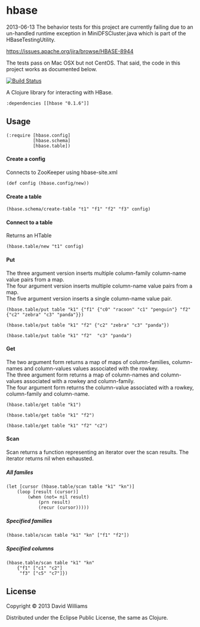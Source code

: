 # hbase

2013-06-13
The behavior tests for this project are currently failing due to an un-handled runtime exception in MiniDFSCluster.java which is part of the HBaseTestingUtility.

https://issues.apache.org/jira/browse/HBASE-8944

The tests pass on Mac OSX but not CentOS.  That said, the code in this project works as documented below.

[![Build Status](https://travis-ci.org/mobiusinversion/hbase.png)](https://travis-ci.org/mobiusinversion/hbase)


A Clojure library for interacting with HBase. 

    :dependencies [[hbase "0.1.6"]]
    
## Usage

    (:require [hbase.config]
              [hbase.schema]
              [hbase.table])
        
#### Create a config 

Connects to ZooKeeper using hbase-site.xml

    (def config (hbase.config/new))

#### Create a table

    (hbase.schema/create-table "t1" "f1" "f2" "f3" config)
    
#### Connect to a table

Returns an HTable

    (hbase.table/new "t1" config)
    
#### Put

The three argument version inserts multiple column-family column-name value pairs from a map.  
The four argument version inserts multiple column-name value pairs from a map.  
The five argument version inserts a single column-name value pair.  

    (hbase.table/put table "k1" {"f1" {"c0" "racoon" "c1" "penguin"} "f2" {"c2" "zebra" "c3" "panda"}})
    
	(hbase.table/put table "k1" "f2" {"c2" "zebra" "c3" "panda"})
    
    (hbase.table/put table "k1" "f2"  "c3" "panda")
    
#### Get

The two argument form returns a map of maps of column-families, column-names and column-values values associated with the rowkey.  
The three argument form returns a map of column-names and column-values associated with a rowkey and column-family.  
The four argument form returns the column-value associated with a rowkey, column-family and column-name.  

    (hbase.table/get table "k1")

    (hbase.table/get table "k1" "f2")
    
    (hbase.table/get table "k1" "f2" "c2")
    
#### Scan

Scan returns a function representing an iterator over the scan results.  The iterator returns nil when exhausted.

##### All familes

    (let [cursor (hbase.table/scan table "k1" "kn")]
        (loop [result (cursor)]
            (when (not= nil result)
                (prn result)
                (recur (cursor)))))

##### Specified families

    (hbase.table/scan table "k1" "kn" ["f1" "f2"])
    
##### Specified columns

    (hbase.table/scan table "k1" "kn" 
        {"f1" ["c1" "c2"] 
         "f3" ["c5" "c7"]})
    
## License

Copyright © 2013 David Williams

Distributed under the Eclipse Public License, the same as Clojure.
